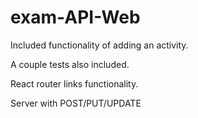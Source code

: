 # exam-API-Web


Included functionality of adding an activity.

A couple tests also included.

React router links functionality.

Server with POST/PUT/UPDATE
